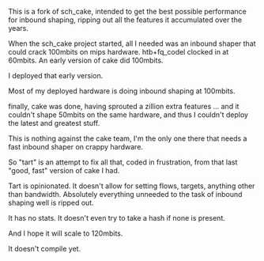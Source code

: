 This is a fork of sch_cake, intended to get the best possible 
performance for inbound shaping, ripping out all the features
it accumulated over the years.

When the sch_cake project started, all I needed was an inbound
shaper that could crack 100mbits on mips hardware. htb+fq_codel
clocked in at 60mbits. An early version of cake did 100mbits.

I deployed that early version.

Most of my deployed hardware is doing inbound shaping at 100mbits.

finally, cake was done, having sprouted a zillion extra features
... and it couldn't shape 50mbits on the same
hardware, and thus I couldn't deploy the latest and greatest stuff.

This is nothing against the cake team, I'm the only one there that
needs a fast inbound shaper on crappy hardware.

So "tart" is an attempt to fix all that, coded in frustration, from
that last "good, fast" version of cake I had.

Tart is opinionated. It doesn't allow for setting flows, targets,
anything other than bandwidth. Absolutely everything unneeded to
the task of inbound shaping well is ripped out.

It has no stats. It doesn't even try to take a hash if none is present.

And I hope it will scale to 120mbits.

It doesn't compile yet.
